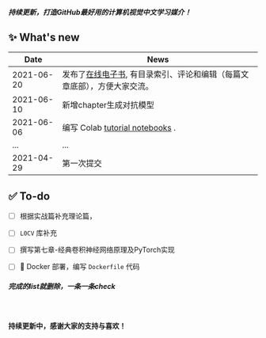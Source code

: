 #### <em>持续更新，打造GitHub最好用的计算机视觉中文学习媒介！</em>

## ✨ What's new
 
 |   Date   |     News      |
 |----------|--------------|
 |2021-06-20| 发布了[在线电子书](https://charmve.github.io/computer-vision-in-action), 有目录索引、评论和编辑（每篇文章底部），方便大家交流。|
 |2021-06-10| 新增chapter生成对抗模型 | 
 |2021-06-06| 编写 Colab [tutorial notebooks](notebooks/) .|
 |    ...   |      ...     | 
 |2021-04-29| 第一次提交 | 

## ✅ To-do

* [ ] 根据实战篇补充理论篇，
* [ ] ``L0CV`` 库补充
* [ ] 撰写第七章-经典卷积神经网络原理及PyTorch实现
* [ ] 🐳 Docker 部署，编写 ``Dockerfile`` 代码


##### 完成的list就删除，一条一条check
<br>

#### 持续更新中，感谢大家的支持与喜欢！
